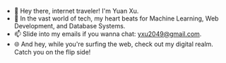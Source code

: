 - 👋 Hey there, internet traveler! I'm Yuan Xu.
- 👀 In the vast world of tech, my heart beats for Machine Learning, Web Development, and Database Systems.
- 📫 Slide into my emails if you wanna chat: yxu2049@gmail.com.
- 🌐 And hey, while you're surfing the web, check out my digital realm. Catch you on the flip side!
